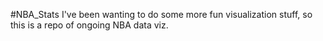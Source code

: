 #NBA_Stats
I've been wanting to do some more fun visualization stuff, so this is a repo of ongoing NBA data viz.
